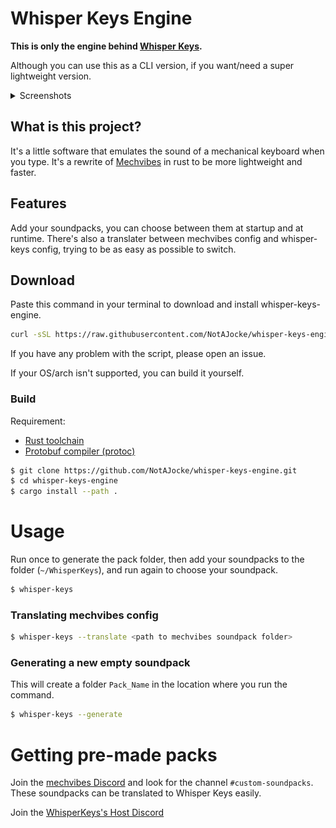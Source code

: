 # Whisper Keys Engine
**This is only the engine behind [Whisper Keys](https://github.com/NotAJocke/whisper-keys).**

Although you can use this as a CLI version, if you want/need a super lightweight version.

<details>
  <summary>Screenshots</summary>

  ![Pack selection](./images/packs.png)

  ![Main](./images/main.png)
</details>

## What is this project?
It's a little software that emulates the sound of a mechanical keyboard when you type. It's a rewrite of [Mechvibes](https://github.com/hainguyents13/mechvibes) in rust to be more lightweight and faster.

## Features
Add your soundpacks, you can choose between them at startup and at runtime. There's also a translater between mechvibes config and whisper-keys config, trying to be as easy as possible to switch.

## Download
Paste this command in your terminal to download and install whisper-keys-engine.
```bash
curl -sSL https://raw.githubusercontent.com/NotAJocke/whisper-keys-engine/main/install.sh | bash
```
If you have any problem with the script, please open an issue.

If your OS/arch isn't supported, you can build it yourself.
### Build
Requirement: 
- [Rust toolchain](https://www.rust-lang.org/tools/install)
- [Protobuf compiler (protoc)](https://github.com/protocolbuffers/protobuf/releases)
```bash
$ git clone https://github.com/NotAJocke/whisper-keys-engine.git
$ cd whisper-keys-engine
$ cargo install --path .
```

# Usage
Run once to generate the pack folder, then add your soundpacks to the folder (`~/WhisperKeys`), and run again to choose your soundpack.
```bash
$ whisper-keys
```

### Translating mechvibes config
```bash
$ whisper-keys --translate <path to mechvibes soundpack folder>
```

### Generating a new empty soundpack
This will create a folder `Pack_Name` in the location where you run the command.
```bash
$ whisper-keys --generate
```

# Getting pre-made packs
Join the [mechvibes Discord](https://discord.com/invite/MMVrhWxa4w) and look for the channel `#custom-soundpacks`. These soundpacks can be translated to Whisper Keys easily.

Join the [WhisperKeys's Host Discord](https://discord.gg/NBrkFgWnc2)

